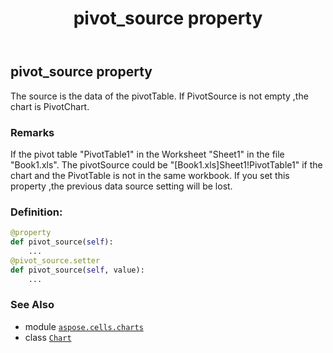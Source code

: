 ﻿---
title: pivot_source property
second_title: Aspose.Cells for Python via .NET API References
description: 
type: docs
weight: 430
url: /aspose.cells.charts/chart/pivot_source/
is_root: false
---

## pivot_source property


The source is the data of the pivotTable.
If PivotSource is not empty ,the chart is PivotChart.

### Remarks 


If the pivot table  "PivotTable1" in the Worksheet "Sheet1" in the file "Book1.xls".
The pivotSource could be "[Book1.xls]Sheet1!PivotTable1" if the chart and the PivotTable is not in the same workbook.
If you set this property ,the previous data source setting will be lost.
### Definition:
```python
@property
def pivot_source(self):
    ...
@pivot_source.setter
def pivot_source(self, value):
    ...
```

### See Also
* module [`aspose.cells.charts`](../../)
* class [`Chart`](/cells/python-net/aspose.cells.charts/chart)
